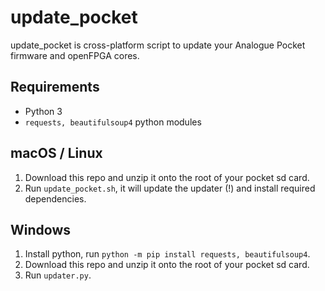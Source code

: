 # update_pocket

update_pocket is cross-platform script to update your Analogue Pocket firmware and openFPGA cores.

## Requirements
- Python 3
- `requests, beautifulsoup4` python modules

## macOS / Linux
1. Download this repo and unzip it onto the root of your pocket sd card.
2. Run `update_pocket.sh`, it will update the updater (!) and install required dependencies.

## Windows
1. Install python, run `python -m pip install requests, beautifulsoup4`.
2. Download this repo and unzip it onto the root of your pocket sd card.
2. Run `updater.py`.